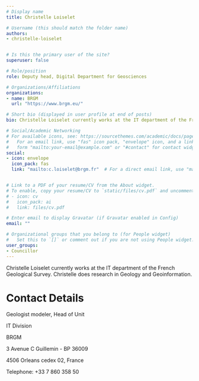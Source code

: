 ```yaml
---
# Display name
title: Christelle Loiselet

# Username (this should match the folder name)
authors:
- christelle-loiselet


# Is this the primary user of the site?
superuser: false

# Role/position
role: Deputy head, Digital Department for Geosciences 

# Organizations/Affiliations
organizations:
- name: BRGM   
  url: "https://www.brgm.eu/"

# Short bio (displayed in user profile at end of posts)
bio: Christelle Loiselet currently works at the IT department of the French Geological Survey. Christelle does research in Geology and Geoinformation.

# Social/Academic Networking
# For available icons, see: https://sourcethemes.com/academic/docs/page-builder/#icons
#   For an email link, use "fas" icon pack, "envelope" icon, and a link in the
#   form "mailto:your-email@example.com" or "#contact" for contact widget.
social:
- icon: envelope
  icon_pack: fas
  link: "mailto:c.loiselet@brgm.fr"  # For a direct email link, use "mailto:test@example.org".


# Link to a PDF of your resume/CV from the About widget.
# To enable, copy your resume/CV to `static/files/cv.pdf` and uncomment the lines below.
# - icon: cv
#   icon_pack: ai
#   link: files/cv.pdf

# Enter email to display Gravatar (if Gravatar enabled in Config)
email: ""

# Organizational groups that you belong to (for People widget)
#   Set this to `[]` or comment out if you are not using People widget.
user_groups:
- Councillor
---
```

Christelle Loiselet currently works at the IT department of the French Geological Survey. Christelle does research in Geology and Geoinformation.

Contact Details
===============

Geologist modeler, Head of Unit

IT Division

BRGM

3 Avenue C Guillemin - BP 36009

4506 Orleans cedex 02, France

Telephone: +33 7 860 358 50
